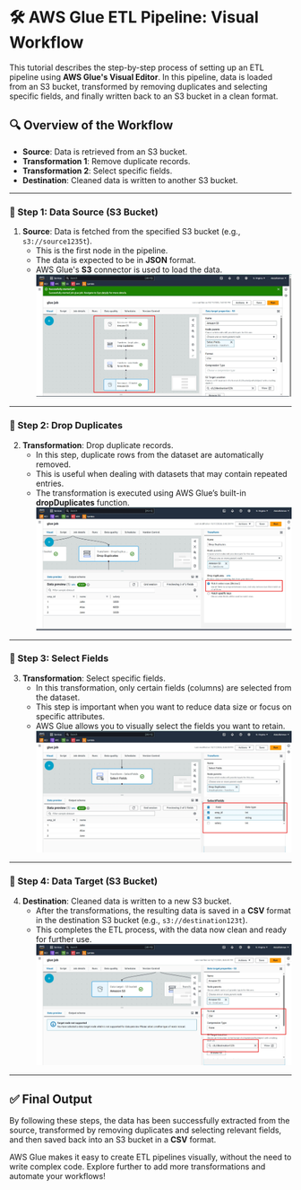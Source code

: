 
# 🛠️ AWS Glue ETL Pipeline: Visual Workflow

This tutorial describes the step-by-step process of setting up an ETL pipeline using **AWS Glue's Visual Editor**. In this pipeline, data is loaded from an S3 bucket, transformed by removing duplicates and selecting specific fields, and finally written back to an S3 bucket in a clean format.

## 🔍 Overview of the Workflow

- **Source**: Data is retrieved from an S3 bucket.
- **Transformation 1**: Remove duplicate records.
- **Transformation 2**: Select specific fields.
- **Destination**: Cleaned data is written to another S3 bucket.

---

### 💾 Step 1: Data Source (S3 Bucket)

1. **Source**: Data is fetched from the specified S3 bucket (e.g., `s3://source1235t`).
    - This is the first node in the pipeline.
    - The data is expected to be in **JSON** format.
    - AWS Glue's **S3** connector is used to load the data.
    ![S3 Bucket Source](../assets/images/Json-to-csv-drop-duplicates/1.jpg)

---

### 🧹 Step 2: Drop Duplicates

2. **Transformation**: Drop duplicate records.
    - In this step, duplicate rows from the dataset are automatically removed.
    - This is useful when dealing with datasets that may contain repeated entries.
    - The transformation is executed using AWS Glue’s built-in **dropDuplicates** function.
    ![Drop Duplicates Icon](../assets/images/Json-to-csv-drop-duplicates/2.jpg)

---

### 📝 Step 3: Select Fields

3. **Transformation**: Select specific fields.
    - In this transformation, only certain fields (columns) are selected from the dataset.
    - This step is important when you want to reduce data size or focus on specific attributes.
    - AWS Glue allows you to visually select the fields you want to retain.
    ![Select Fields Icon](../assets/images/Json-to-csv-drop-duplicates/3.jpg)

---

### 🎯 Step 4: Data Target (S3 Bucket)

4. **Destination**: Cleaned data is written to a new S3 bucket.
    - After the transformations, the resulting data is saved in a **CSV** format in the destination S3 bucket (e.g., `s3://destination123t`).
    - This completes the ETL process, with the data now clean and ready for further use.
    ![S3 Bucket Destination](../assets/images/Json-to-csv-drop-duplicates/4.jpg)

---

## ✅ Final Output

By following these steps, the data has been successfully extracted from the source, transformed by removing duplicates and selecting relevant fields, and then saved back into an S3 bucket in a **CSV** format.

AWS Glue makes it easy to create ETL pipelines visually, without the need to write complex code. Explore further to add more transformations and automate your workflows!
